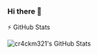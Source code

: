 ### Hi there 👋

<!--
**cr4ckm321/cr4ckm321** is a ✨ _special_ ✨ repository because its `README.md` (this file) appears on your GitHub profile.

Here are some ideas to get you started:

 🔭 I’m currently working on ...
 🌱 I’m currently learning ...
- 👯 I’m looking to collaborate on ...
 🤔 I’m looking for help with ...
- 💬 Ask me about ...
- 📫 How to reach me: ...
- 😄 Pronouns: ...
- ⚡ Fun fact: ...
-->

:zap: GitHub Stats

<img align="left" alt="cr4ckm321's GitHub Stats" src="https://github-readme-stats.vercel.app/api?username=cr4ckm321&show_icons=true&hide_border=true&count_private=true" />

